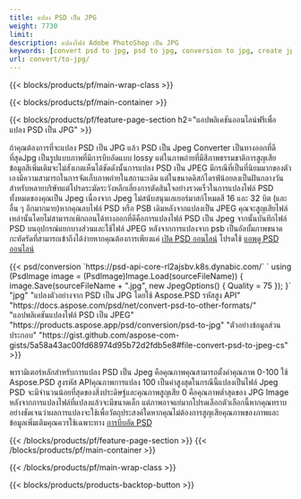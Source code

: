 ```yaml
---
title: แปลง PSD เป็น JPG
weight: 7730
limit: 
description: แปลงไฟล์ Adobe PhotoShop เป็น JPG
keywords: [convert psd to jpg, psd to jpg, conversion to jpg, create jpg from psd, print psd as jpg]
url: convert/to-jpg/
---
```


{{< blocks/products/pf/main-wrap-class >}}

{{< blocks/products/pf/main-container >}}

{{< blocks/products/pf/feature-page-section h2="แอปพลิเคชันออนไลน์ฟรีเพื่อแปลง PSD เป็น JPG" >}}
<p>ถ้าคุณต้องการที่จะแปลง PSD เป็น JPG แล้ว PSD เป็น Jpeg Converter เป็นทางออกที่ดีที่สุดJpg เป็นรูปแบบภาพที่มีการบีบอัดแบบ lossy แต่ในภาพถ่ายที่มีสีภาพธรรมชาติการสูญเสียข้อมูลสีเพิ่มเติมจะไม่สังเกตเห็นได้ชัดดังนั้นการแปลง PSD เป็น JPEG มีกรณีที่เป็นที่นิยมมากของตัวเองมีความสามารถในการจัดเก็บภาพถ่ายในสถานะเดิม แต่ในขนาดดิสก์ไดรฟ์น้อยลงเป็นฝันกลางวันสำหรับหลายบริษัทแต่โปรดระมัดระวังหลีกเลี่ยงการตัดสินใจอย่างรวดเร็วในการแปลงไฟล์ PSD ทั้งหมดของคุณเป็น Jpeg เนื่องจาก Jpeg ไม่สนับสนุนเลเยอร์มาสก์โหมดสี 16 และ 32 บิต (และอื่น ๆ อีกมากมาย)หากคุณลบไฟล์ PSD หรือ PSB เดิมหลังจากแปลงเป็น JPEG คุณจะสูญเสียไฟล์เหล่านั้นโดยไม่สามารถเพิกถอนได้ทางออกที่ดีคือการแปลงไฟล์ PSD เป็น Jpeg จากนั้นบันทึกไฟล์ PSD บนอุปกรณ์แยกบางส่วนและใช้ไฟล์ JPEG หลังจากการแปลงจาก psb เป็นอัลบั้มภาพขนาดกะทัดรัดที่สามารถเข้าถึงได้ง่ายหากคุณต้องการเพียงแค่ <a href="/psd/view">เปิด PSD ออนไลน์</a> โปรดใช้ <a href="/psd/view">แอพดู PSD ออนไลน์</a></p>
{{< psd/conversion `https://psd-api-core-rl2ajsbv.k8s.dynabic.com/` 
`    using (PsdImage image = (PsdImage)Image.Load(sourceFileName))
    {
        image.Save(sourceFileName + ".jpg",  new JpegOptions() { Quality = 75 });
    }` 
		"jpg" 
"แปลงตัวอย่างจาก PSD เป็น JPG โดยใช้ Aspose.PSD รหัสสูง API"  "https://docs.aspose.com/psd/net/convert-psd-to-other-formats/" 
"แอปพลิเคชันแปลงไฟล์ PSD เป็น JPEG" "https://products.aspose.app/psd/conversion/psd-to-jpg" 
"ตัวอย่างข้อมูลส่วนประกอบ" "https://gist.github.com/aspose-com-gists/5a58a43ac00fd68974d95b72d2fdb5e8#file-convert-psd-to-jpeg-cs" >}}
<p>พารามิเตอร์หลักสำหรับการแปลง PSD เป็น Jpeg คือคุณภาพคุณสามารถตั้งค่าคุณภาพ 0-100 ใช้ Aspose.PSD สูงรหัส APIคุณภาพการแปลง 100 เป็นค่าสูงสุดในกรณีนี้แปลงเป็นไฟล์ Jpeg PSD จะมีจำนวนน้อยที่สุดของสิ่งประดิษฐ์และคุณภาพสูญเสีย 0 คือคุณภาพต่ำสุดของ JPG Image หลังจากการแปลงไฟล์ที่แปลงแล้วจะมีขนาดเล็ก แต่ภาพอาจแย่มากโปรดเลือกตัวเลือกนี้หากคุณทราบอย่างชัดเจนว่าผลการแปลงจะใช้เพื่อวัตถุประสงค์ใดหากคุณไม่ต้องการสูญเสียคุณภาพของภาพและข้อมูลเพิ่มเติมคุณควรใช้เฉพาะทาง <a href="/psd/reduce-size">การบีบอัด PSD</a></p>
{{< /blocks/products/pf/feature-page-section >}}
{{< /blocks/products/pf/main-container >}}


{{< /blocks/products/pf/main-wrap-class >}}

{{< blocks/products/products-backtop-button >}}
